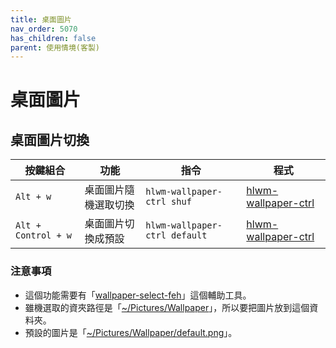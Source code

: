 ```yaml
---
title: 桌面圖片
nav_order: 5070
has_children: false
parent: 使用情境(客製)
---
```



# 桌面圖片

## 桌面圖片切換

| 按鍵組合 | 功能 | 指令 | 程式
| --- | --- | --- | --- |
| `Alt + w` | 桌面圖片隨機選取切換 | `hlwm-wallpaper-ctrl shuf` | [hlwm-wallpaper-ctrl](https://github.com/samwhelp/note-about-herbstluftwm/blob/gh-pages/_demo/config/herbstluftwm-config/main/config/herbstluftwm/bin/hlwm-wallpaper-ctrl) |
| `Alt + Control + w` | 桌面圖片切換成預設 | `hlwm-wallpaper-ctrl default` | [hlwm-wallpaper-ctrl](https://github.com/samwhelp/note-about-herbstluftwm/blob/gh-pages/_demo/config/herbstluftwm-config/main/config/herbstluftwm/bin/hlwm-wallpaper-ctrl) |


### 注意事項

* 這個功能需要有「[wallpaper-select-feh](https://samwhelp.github.io/note-about-fzf/read/project/wallpaper-select/wallpaper-select-feh.html)」這個輔助工具。
* 雖機選取的資夾路徑是「[~/Pictures/Wallpaper](https://github.com/samwhelp/note-about-herbstluftwm/blob/gh-pages/_demo/config/herbstluftwm-config/main/config/herbstluftwm/bin/hlwm-wallpaper-ctrl#L56)」，所以要把圖片放到這個資料夾。
* 預設的圖片是「[~/Pictures/Wallpaper/default.png](https://github.com/samwhelp/note-about-herbstluftwm/blob/gh-pages/_demo/config/herbstluftwm-config/main/config/herbstluftwm/bin/hlwm-wallpaper-ctrl#L50)」。
